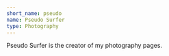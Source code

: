 ```yaml
---
short_name: pseudo
name: Pseudo Surfer
type: Photography
---
```

Pseudo Surfer is the creator of my photography pages.
